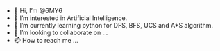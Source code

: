 - 👋 Hi, I’m @6MY6
- 👀 I’m interested in Artificial Intelligence.
- 🌱 I’m currently learning python for DFS, BFS, UCS and A*S algorithm. 
- 💞️ I’m looking to collaborate on ...
- 📫 How to reach me ...

<!---
6MY6/6MY6 is a ✨ special ✨ repository because its `README.md` (this file) appears on your GitHub profile.
You can click the Preview link to take a look at your changes.
--->
